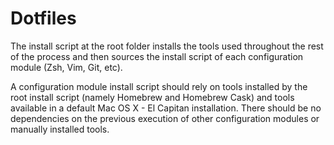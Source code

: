 # Dotfiles

The install script at the root folder installs the tools used throughout the rest of the process
and then sources the install script of each configuration module (Zsh, Vim, Git, etc).

A configuration module install script should rely on tools installed by the root install script (namely
Homebrew and Homebrew Cask) and tools available in a default Mac OS X - El Capitan installation. There
should be no dependencies on the previous execution of other configuration modules or manually installed
tools.
